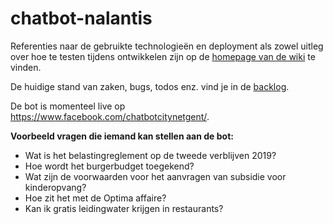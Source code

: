 # chatbot-nalantis

Referenties naar de gebruikte technologieën en deployment als zowel uitleg over hoe te testen tijdens ontwikkelen zijn op de [homepage van de wiki](https://github.com/lab9k/chatbot-nalantis/wiki) te vinden.

De huidige stand van zaken, bugs, todos enz. vind je in de [backlog](https://github.com/lab9k/chatbot-nalantis/projects/1).

De bot is momenteel live op <https://www.facebook.com/chatbotcitynetgent/>.

**Voorbeeld vragen die iemand kan stellen aan de bot:**
+ Wat is het belastingreglement op de tweede verblijven 2019?
+ Hoe wordt het burgerbudget toegekend?
+ Wat zijn de voorwaarden voor het aanvragen van subsidie voor kinderopvang?
+ Hoe zit het met de Optima affaire?
+ Kan ik gratis leidingwater krijgen in restaurants?
